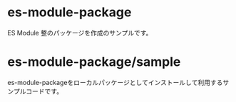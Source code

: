 # es-module-package

ES Module 整のパッケージを作成のサンプルです。

# es-module-package/sample

es-module-packageをローカルパッケージとしてインストールして利用するサンプルコードです。

